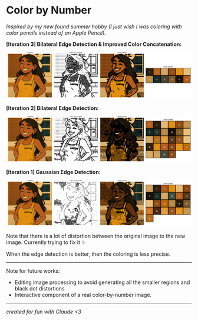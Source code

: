 # Color by Number

_Inspired by my new found summer hobby (I just wish I was coloring with color pencils instead of an Apple Pencil)._

**[Iteration 3] Bilateral Edge Detection & Improved Color Concatenation:**

![Comparison of the color by numbers](images_generated/current_color_by_number/color_by_number_comparison.png "Side by side comparison of the color by number with original image, black and white image, and colored image, and color palette")

**[Iteration 2] Bilateral Edge Detection:**

![Comparison of the color by numbers](images_generated/bilateral_edge_detection/color_by_number_comparison.png "Side by side comparison of the color by number with original image, black and white image, and colored image, and color palette")

**[Iteration 1] Gaussian Edge Detection:**

![Comparison of the color by numbers](images_generated/gaussian_edge_detection/color_by_number_comparison.png "Side by side comparison of the color by number with original image, black and white image, and colored image, and color palette")

Note that there is a lot of distortion between the original image to the new image. Currently trying to fix it ✨

When the edge detection is better, then the coloring is less precise.

---

Note for future works:

- Editing image processing to avoid generating all the smaller regions and black dot distortions
- Interactive component of a real color-by-number image.

---

_created for fun with Claude <3_
